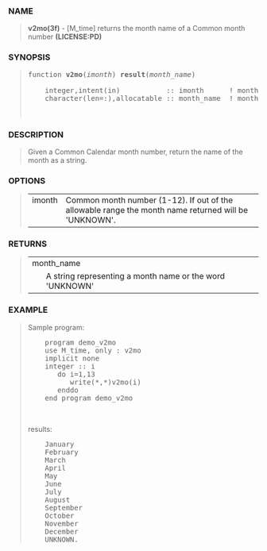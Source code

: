 <?
<body>
  <a name="top" id="top"></a>
  <div id="Container">
    <div id="Content">
      <div class="c55">
      </div><a name="0"></a>
      <h3><a name="0">NAME</a></h3>
      <blockquote>
        <b>v2mo(3f)</b> - [M_time] returns the month name of a Common month number <b>(LICENSE:PD)</b>
      </blockquote><a name="contents" id="contents"></a>
      <a name="8"></a>
      <h3><a name="8">SYNOPSIS</a></h3>
      <blockquote>
        <pre>
function <b>v2mo</b>(<i>imonth</i>) <b>result</b>(<i>month_name</i>)
<br />    integer,intent(in)           :: imonth      ! month number (1-12)
    character(len=:),allocatable :: month_name  ! month name
<br />
</pre>
      </blockquote><a name="2"></a>
      <h3><a name="2">DESCRIPTION</a></h3>
      <blockquote>
        Given a Common Calendar month number, return the name of the month as a string.
      </blockquote><a name="3"></a>
      <h3><a name="3">OPTIONS</a></h3>
      <blockquote>
        <table cellpadding="3">
          <tr valign="top">
            <td class="c56" width="6%" nowrap="nowrap">imonth</td>
            <td valign="bottom">Common month number (1-12). If out of the allowable range the month name returned will be 'UNKNOWN'.</td>
          </tr>
        </table>
      </blockquote><a name="4"></a>
      <h3><a name="4">RETURNS</a></h3>
      <blockquote>
        <table cellpadding="3">
          <tr valign="top">
            <td class="c56" colspan="2">month_name</td>
          </tr>
          <tr valign="top">
            <td width="6%"></td>
            <td>A string representing a month name or the word 'UNKNOWN'</td>
          </tr>
        </table>
      </blockquote><a name="5"></a>
      <h3><a name="5">EXAMPLE</a></h3>
      <blockquote>
        Sample program:
        <pre>
    program demo_v2mo
    use M_time, only : v2mo
    implicit none
    integer :: i
       do i=1,13
          write(*,*)v2mo(i)
       enddo
    end program demo_v2mo
<br />
</pre>results:
        <pre>
    January
    February
    March
    April
    May
    June
    July
    August
    September
    October
    November
    December
    UNKNOWN.
</pre>
      </blockquote><a name="6"></a>
    </div>
  </div>
</body>
